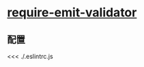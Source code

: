 # [require-emit-validator](https://eslint.vuejs.org/rules/require-emit-validator.html)

## 配置

<<< ./.eslintrc.js
